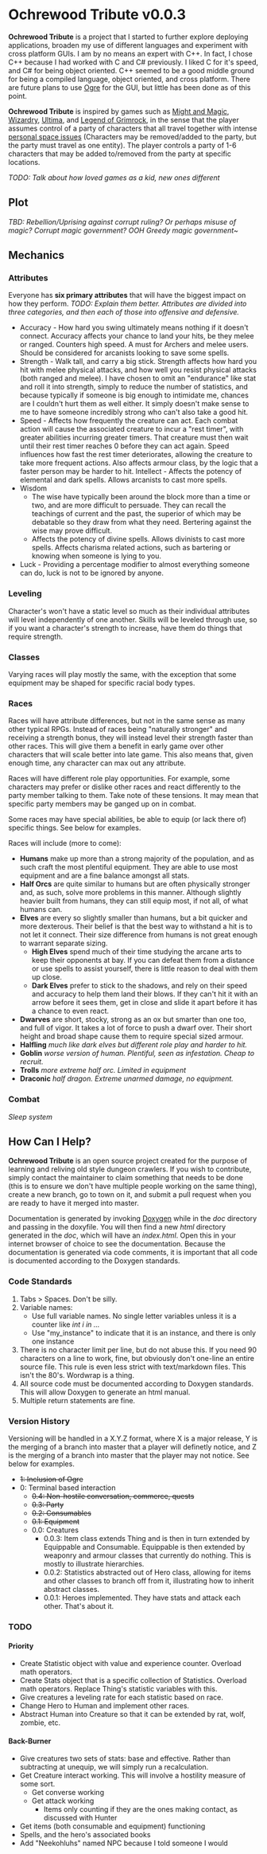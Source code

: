 # Ochrewood Tribute v0.0.3
**Ochrewood Tribute** is a project that I started to further explore deploying applications, broaden my use of different languages and experiment with cross platform GUIs. I am by no means an expert with C++. In fact, I chose C++ because I had worked with C and C# previously. I liked C for it's speed, and C# for being object oriented. C++ seemed to be a good middle ground for being a compiled language, object oriented, and cross platform. There are future plans to use [Ogre][1] for the GUI, but little has been done as of this point.

**Ochrewood Tribute** is inspired by games such as [Might and Magic][2], [Wizardry][3], [Ultima][4], and [Legend of Grimrock][5], in the sense that the player assumes control of a party of characters that all travel together with intense [personal space issues][6] (Characters may be removed/added to the party, but the party must travel as one entity). The player controls a party of 1-6 characters that may be added to/removed from the party at specific locations.

*TODO: Talk about how loved games as a kid, new ones different*

## Plot
*TBD: Rebellion/Uprising against corrupt ruling? Or perhaps misuse of magic? Corrupt magic government? OOH Greedy magic government~*

## Mechanics
### Attributes
Everyone has **six primary attributes** that will have the biggest impact on how they perform. *TODO: Explain them better. Attributes are divided into three categories, and then each of those into offensive and defensive.*
* Accuracy - How hard you swing ultimately means nothing if it doesn't connect. Accuracy affects your chance to land your hits, be they melee or ranged. Counters high speed. A must for Archers and melee users. Should be considered for arcanists looking to save some spells.
* Strength - Walk tall, and carry a big stick. Strength affects how hard you hit with melee physical attacks, and how well you resist physical attacks (both ranged and melee). I have chosen to omit an "endurance" like stat and roll it into strength, simply to reduce the number of statistics, and because typically if someone is big enough to intimidate me, chances are I couldn't hurt them as well either. It simply doesn't make sense to me to have someone incredibly strong who can't also take a good hit.
* Speed - Affects how frequently the creature can act. Each combat action will cause the associated creature to incur a "rest timer", with greater abilities incurring greater timers. That creature must then wait until their rest timer reaches 0 before they can act again. Speed influences how fast the rest timer deteriorates, allowing the creature to take more frequent actions. Also affects armour class, by the logic that a faster person may be harder to hit.
Intellect - Affects the potency of elemental and dark spells. Allows arcanists to cast more spells.
* Wisdom
  * The wise have typically been around the block more than a time or two, and are more difficult to persuade. They can recall the teachings of current and the past, the superior of which may be debatable so they draw from what they need. Bertering against the wise may prove difficult.
  * Affects the potency of divine spells. Allows divinists to cast more spells. Affects charisma related actions, such as bartering or knowing when someone is lying to you.
* Luck - Providing a percentage modifier to almost everything someone can do, luck is not to be ignored by anyone.

### Leveling
Character's won't have a static level so much as their individual attributes will level independently of one another. Skills will be leveled through use, so if you want a character's strength to increase, have them do things that require strength.

### Classes
Varying races will play mostly the same, with the exception that some equipment may be shaped for specific racial body types.

### Races
Races will have attribute differences, but not in the same sense as many other typical RPGs. Instead of races being "naturally stronger" and receiving a strength bonus, they will instead level their strength faster than other races. This will give them a benefit in early game over other characters that will scale better into late game. This also means that, given enough time, any character can max out any attribute.

Races will have different role play opportunities. For example, some characters may prefer or dislike other races and react differently to the party member talking to them. Take note of these tensions. It may mean that specific party members may be ganged up on in combat.

Some races may have special abilities, be able to equip (or lack there of) specific things. See below for examples.

Races will include (more to come):
* **Humans** make up more than a strong majority of the population, and as such craft the most plentiful equipment. They are able to use most equipment and are a fine balance amongst all stats.  
* **Half Orcs** are quite similar to humans but are often physically stronger and, as such, solve more problems in this manner. Although slightly heavier built from humans, they can still equip most, if not all, of what humans can. 
* **Elves** are every so slightly smaller than humans, but a bit quicker and more dexterous. Their belief is that the best way to withstand a hit is to not let it connect. Their size difference from humans is not great enough to warrant separate sizing.
  * **High Elves** spend much of their time studying the arcane arts to keep their opponents at bay. If you can defeat them from a distance or use spells to assist yourself, there is little reason to deal with them up close. 
  * **Dark Elves** prefer to stick to the shadows, and rely on their speed and accuracy to help them land their blows. If they can't hit it with an arrow before it sees them, get in close and slide it apart before it has a chance to even react.
* **Dwarves** are short, stocky, strong as an ox but smarter than one too,  and full of vigor. It takes a lot of force to push a dwarf over. Their short height and broad shape cause them to require special sized armour.
* **Halfling** *much like dark elves but different role play and harder to hit.*
* **Goblin** *worse version of human. Plentiful, seen as infestation. Cheap to recruit.*
* **Trolls** *more extreme half orc. Limited in equipment*
* **Draconic** *half dragon. Extreme unarmed damage, no equipment.*

### Combat
*Sleep system*

## How Can I Help?
**Ochrewood Tribute** is an open source project created for the purpose of learning and reliving old style dungeon crawlers. If you wish to contribute, simply contact the maintainer to claim something that needs to be done (this is to ensure we don't have multiple people working on the same thing), create a new branch, go to town on it, and submit a pull request when you are ready to have it merged into master.

Documentation is generated by invoking [Doxygen][7] while in the *doc* directory and passing in the doxyfile. You will then find a new *html* directory generated in the *doc*, which will have an *index.html*. Open this in your internet browser of choice to see the documentation. Because the documentation is generated via code comments, it is important that all code is documented according to the Doxygen standards.

### Code Standards
1. Tabs > Spaces. Don't be silly.
2. Variable names:
   * Use full variable names. No single letter variables unless it is a counter like *int i in ...*
   * Use "my_instance" to indicate that it is an instance, and there is only one instance
3. There is no character limit per line, but do not abuse this. If you need 90 characters on a line to work, fine, but obviously don't one-line an entire source file. This rule is even less strict with text/markdown files. This isn't the 80's. Wordwrap is a thing.
4. All source code must be documented according to Doxygen standards. This will allow Doxygen to generate an html manual.
5. Multiple return statements are fine.

### Version History
Versioning will be handled in a X.Y.Z format, where X is a major release, Y is the merging of a branch into master that a player will definetly notice, and Z is the merging of a branch into master that the player may not notice. See below for examples.
* ~~1: Inclusion of Ogre~~ 
* 0: Terminal based interaction
  * ~~0.4: Non-hostile conversation, commerce, quests~~
  * ~~0.3: Party~~
  * ~~0.2: Consumables~~
  * ~~0.1: Equipment~~
  * 0.0: Creatures
    * 0.0.3: Item class extends Thing and is then in turn extended by Equippable and Consumable.
    Equippable is then extended by weaponry and armour classes that currently do nothing.
    This is mostly to illustrate hierarchies.
    * 0.0.2: Statistics abstracted out of Hero class, allowing for items and other classes to branch off from it, illustrating how to inherit abstract classes.
    * 0.0.1: Heroes implemented. They have stats and attack each other. That's about it.

### TODO
#### Priority
* Create Statistic object with value and experience counter.
    Overload math operators.
* Create Stats object that is a specific collection of Statistics.
    Overload math operators. Replace Thing's statistic variables with this.
* Give creatures a leveling rate for each statistic based on race.
* Change Hero to Human and implement other races.
* Abstract Human into Creature so that it can be extended by rat, wolf, zombie, etc.

#### Back-Burner
* Give creatures two sets of stats: base and effective.
    Rather than subtracting at unequip, we will simply run a recalculation. 
* Get Creature interact working. This will involve a hostility measure of some sort.
  * Get converse working
  * Get attack working
    * Items only counting if they are the ones making contact, as discussed with Hunter
* Get items (both consumable and equipment) functioning
* Spells, and the hero's associated books
* Add "Neekohluhs" named NPC because I told someone I would

[1]: http://www.ogre3d.org/
[2]: https://en.wikipedia.org/wiki/Might_and_Magic
[3]: https://en.wikipedia.org/wiki/Wizardry
[4]: https://en.wikipedia.org/wiki/Ultima_(series)
[5]: http://www.grimrock.net/
[6]: https://youtu.be/vQs1uTTjTAM?t=76
[7]: http://www.stack.nl/~dimitri/doxygen/
